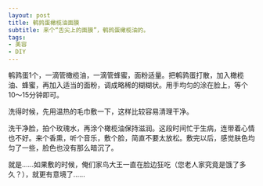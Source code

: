 ```yaml
---
layout: post
title: 鹌鹑蛋橄榄油面膜 
subtitle: 来个“舌尖上的面膜”，鹌鹑蛋橄榄油的。
tags:
- 美容
- DIY
---
```


鹌鹑蛋1个，一滴管橄榄油，一滴管蜂蜜，面粉适量。把鹌鹑蛋打散，加入橄榄油、蜂蜜，再加入适当的面粉，调成略稀的糊糊状。用手均匀的涂在脸上，等个10～15分钟即可。

洗得时候，先用温热的毛巾敷一下，这样比较容易清理干净。

洗干净脸，拍个玫瑰水，再涂个橄榄油保持滋润。这段时间忙于生病，连带着心情也不好。来个香熏，听个音乐，敷个脸，简直不要太放松。敷完以后，感觉肤色均匀了一些，脸色也没有那么暗沉了。

就是……如果敷的时候，俺们家鸟大王一直在脸边狂吃（您老人家究竟是饿了多久？），就更有意境了……

